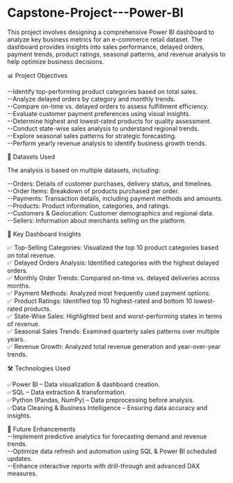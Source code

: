 # Capstone-Project---Power-BI
This project involves designing a comprehensive Power BI dashboard to analyze key business metrics for an e-commerce retail dataset. The dashboard provides insights into sales performance, delayed orders, payment trends, product ratings, seasonal patterns, and revenue analysis to help optimize business decisions.

📊 Project Objectives<br/>

--Identify top-performing product categories based on total sales.<br/>
--Analyze delayed orders by category and monthly trends.<br/>
--Compare on-time vs. delayed orders to assess fulfillment efficiency.<br/>
--Evaluate customer payment preferences using visual insights.<br/>
--Determine highest and lowest-rated products for quality assessment.<br/>
--Conduct state-wise sales analysis to understand regional trends.<br/>
--Explore seasonal sales patterns for strategic forecasting.<br/>
--Perform yearly revenue analysis to identify business growth trends.<br/>

📂 Datasets Used<br/>

The analysis is based on multiple datasets, including:

--Orders: Details of customer purchases, delivery status, and timelines.<br/>
--Order Items: Breakdown of products purchased per order.<br/>
--Payments: Transaction details, including payment methods and amounts.<br/>
--Products: Product information, categories, and ratings.<br/>
--Customers & Geolocation: Customer demographics and regional data.<br/>
--Sellers: Information about merchants selling on the platform.<br/>

📌 Key Dashboard Insights<br/>

✅ Top-Selling Categories: Visualized the top 10 product categories based on total revenue.<br/>
✅ Delayed Orders Analysis: Identified categories with the highest delayed orders.<br/>
✅ Monthly Order Trends: Compared on-time vs. delayed deliveries across months.<br/>
✅ Payment Methods: Analyzed most frequently used payment options.<br/>
✅ Product Ratings: Identified top 10 highest-rated and bottom 10 lowest-rated products.<br/>
✅ State-Wise Sales: Highlighted best and worst-performing states in terms of revenue.<br/>
✅ Seasonal Sales Trends: Examined quarterly sales patterns over multiple years.<br/>
✅ Revenue Growth: Analyzed total revenue generation and year-over-year trends.<br/>

🛠️ Technologies Used<br/>

✅Power BI – Data visualization & dashboard creation.<br/>
✅SQL – Data extraction & transformation.<br/>
✅Python (Pandas, NumPy) – Data preprocessing before analysis.<br/>
✅Data Cleaning & Business Intelligence – Ensuring data accuracy and insights.

🚀 Future Enhancements<br/>
--Implement predictive analytics for forecasting demand and revenue trends.<br/>
--Optimize data refresh and automation using SQL & Power BI scheduled updates.<br/>
--Enhance interactive reports with drill-through and advanced DAX measures.
